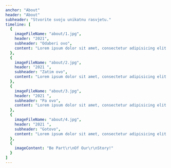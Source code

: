 ```yaml
---
anchor: "About"
header: "About"
subheader: "Stvorite svoju unikatnu rasvjetu."
timeline: [
  {
    imageFileName: "about/1.jpg",
    header: "2021",
    subheader: "Odaberi ovo",
    content: "Lorem ipsum dolor sit amet, consectetur adipisicing elit. Minima maxime quam architecto quo inventore harum ex magni, dicta impedit."
  },
  {
    imageFileName: "about/2.jpg",
    header: "2021 ",
    subheader: "Zatim ovo",
    content: "Lorem ipsum dolor sit amet, consectetur adipisicing elit. Minima maxime quam architecto quo inventore harum ex magni, dicta impedit."
  },
  {
    imageFileName: "about/3.jpg",
    header: "2021 ",
    subheader: "Pa ovo",
    content: "Lorem ipsum dolor sit amet, consectetur adipisicing elit. Minima maxime quam architecto quo inventore harum ex magni, dicta impedit."
  },
  {
    imageFileName: "about/4.jpg",
    header: "2021 ",
    subheader: "Gotovo",
    content: "Lorem ipsum dolor sit amet, consectetur adipisicing elit. Minima maxime quam architecto quo inventore harum ex magni, dicta impedit."
  },
  {
    imageContent: "Be Part\r\nOf Our\r\nStory!"
  }
]
---
```

